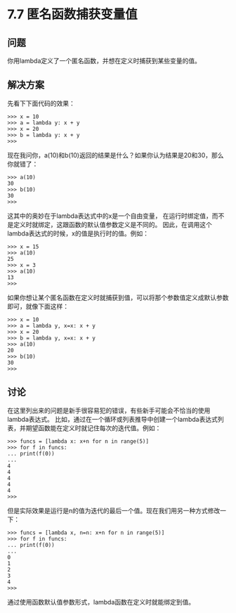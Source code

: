 

# 7.7 匿名函数捕获变量值

## 问题

你用lambda定义了一个匿名函数，并想在定义时捕获到某些变量的值。

## 解决方案

先看下下面代码的效果：

    
    
    >>> x = 10
    >>> a = lambda y: x + y
    >>> x = 20
    >>> b = lambda y: x + y
    >>>
    

现在我问你，a(10)和b(10)返回的结果是什么？如果你认为结果是20和30，那么你就错了：

    
    
    >>> a(10)
    30
    >>> b(10)
    30
    >>>
    

这其中的奥妙在于lambda表达式中的x是一个自由变量， 在运行时绑定值，而不是定义时就绑定，这跟函数的默认值参数定义是不同的。
因此，在调用这个lambda表达式的时候，x的值是执行时的值。例如：

    
    
    >>> x = 15
    >>> a(10)
    25
    >>> x = 3
    >>> a(10)
    13
    >>>
    

如果你想让某个匿名函数在定义时就捕获到值，可以将那个参数值定义成默认参数即可，就像下面这样：

    
    
    >>> x = 10
    >>> a = lambda y, x=x: x + y
    >>> x = 20
    >>> b = lambda y, x=x: x + y
    >>> a(10)
    20
    >>> b(10)
    30
    >>>
    

## 讨论

在这里列出来的问题是新手很容易犯的错误，有些新手可能会不恰当的使用lambda表达式。
比如，通过在一个循环或列表推导中创建一个lambda表达式列表，并期望函数能在定义时就记住每次的迭代值。例如：

    
    
    >>> funcs = [lambda x: x+n for n in range(5)]
    >>> for f in funcs:
    ... print(f(0))
    ...
    4
    4
    4
    4
    4
    >>>
    

但是实际效果是运行是n的值为迭代的最后一个值。现在我们用另一种方式修改一下：

    
    
    >>> funcs = [lambda x, n=n: x+n for n in range(5)]
    >>> for f in funcs:
    ... print(f(0))
    ...
    0
    1
    2
    3
    4
    >>>
    

通过使用函数默认值参数形式，lambda函数在定义时就能绑定到值。

